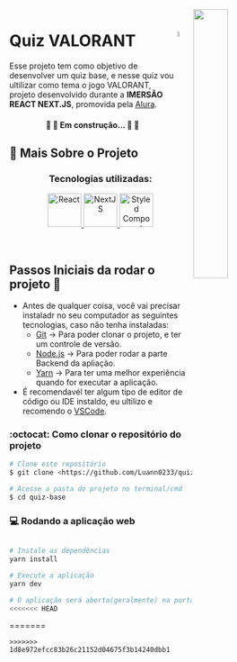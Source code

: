 <a href="https://gifer.com/en/Dtf">
  <img align="right" src="https://i.pinimg.com/originals/71/a8/3d/71a83d8508e92357571b3ced8ebbf17a.gif" width=35% height=35% />
</a>

#  <img align="right" src="https://preview.redd.it/pq2si1uks8t41.png?width=512&format=png&auto=webp&s=a86b0d7a2620b6f0d404e191d37d75f895996c23" width=5% height=5% /> Quiz VALORANT 
Esse projeto tem como objetivo de desenvolver um quiz base, e nesse quiz vou ultilizar como tema o jogo VALORANT, projeto desenvolvido durante a **IMERSÃO REACT NEXT.JS**, promovida pela [Alura](https://www.alura.com.br).

<h4 align="center"> 
	🚧 👷 Em construção... 👷 🚧
</h4>

## 💬 Mais Sobre o Projeto

<h3 align="center">Tecnologias utilizadas:</h3>
<p align="center">
<a href ="https://pt-br.reactjs.org"> <img alt="React" width="60px" src="https://upload.wikimedia.org/wikipedia/commons/thumb/a/a7/React-icon.svg/1280px-React-icon.svg.png" /> </a>
<a href ="https://nextjs.org"> <img alt="NextJS" width="60px" src="https://upload.wikimedia.org/wikipedia/commons/thumb/8/8e/Nextjs-logo.svg/1200px-Nextjs-logo.svg.png" />
</a>
<a href ="https://styled-components.com/"> <img alt="Styled Components" width="60px" src="https://miro.medium.com/max/318/1*7jRD5QhgARucFKvRHFxpOg.png" /> </a>


</p>

<br>



## Passos Iniciais da rodar o projeto 🚀

- Antes de qualquer coisa, você vai precisar instaladr no seu computador as seguintes tecnologias, caso não tenha instaladas: 
	* [Git](https://git-scm.com) -> Para poder clonar o projeto, e ter um controle de versão.
	* [Node.js](https://nodejs.org/en/) -> Para poder rodar a parte Backend da apliação.
	* [Yarn](https://yarnpkg.com/) -> Para ter uma melhor experiência quando for executar a aplicação.
- É recomendavél ter algum tipo de editor de código ou IDE instaldo, eu ultilizo e recomendo o [VSCode](https://code.visualstudio.com/). 


### :octocat: Como clonar o repositório do projeto

```bash
# Clone este repositório
$ git clone <https://github.com/Luann0233/quiz-base>

# Acesse a pasta do projeto no terminal/cmd
$ cd quiz-base

```

### 💻 Rodando a aplicação web
```bash

# Instale as dependências
yarn install

# Execute a aplicação 
yarn dev

# O aplicação será aberta(geralmente) na porta:3000 - acesse <http://localhost:3000>
<<<<<<< HEAD
```
=======
```
>>>>>>> 1d8e972efcc83b26c21152d04675f3b14240dbb1
